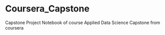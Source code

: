 # Coursera_Capstone
Capstone Project Notebook of course Applied Data Science Capstone from coursera
